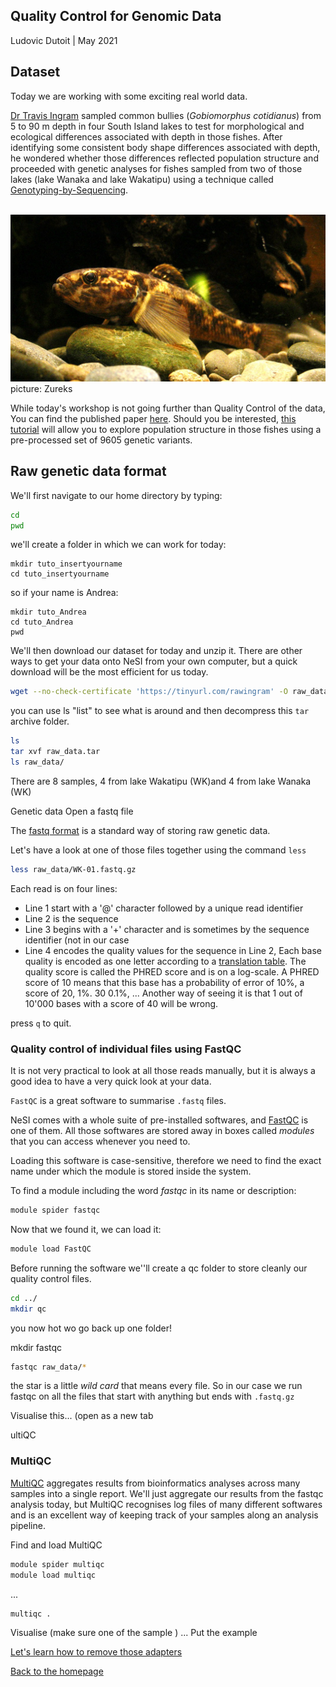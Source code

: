 ## Quality Control for Genomic Data

Ludovic Dutoit | May 2021

## Dataset

Today we are working with some exciting real world data. 

[Dr Travis Ingram](https://www.otago.ac.nz/zoology/staff/ingram.html) sampled common bullies (*Gobiomorphus cotidianus*) from 5 to 90 m depth in four South Island lakes to test for morphological and ecological differences associated with depth in those fishes. After identifying some consistent body shape differences associated with depth, he wondered whether those differences reflected population structure and proceeded with genetic analyses for fishes sampled from two of those lakes (lake Wanaka and  lake Wakatipu) using a technique called [Genotyping-by-Sequencing](https://sapac.illumina.com/techniques/sequencing/dna-sequencing/targeted-resequencing/genotyping-by-sequencing.html).

 <br><img src="img/Common_bully,_Gobiomorphus_cotidianus.png" alt="drawing" size="200"/>
picture: Zureks

While today's workshop is not going further than Quality Control of the data, You can find the published paper [here](https://cdnsciencepub.com/doi/abs/10.1139/cjfas-2020-0015). Should you be interested, [this tutorial](https://github.com/ldutoit/bully_gbs/blob/master/populationstructure_tuto/populationstructure_tuto.md) will allow you to explore population structure in those fishes using a pre-processed set of 9605 genetic variants.

## Raw genetic data format

We'll first navigate to our home directory by typing:

```bash
cd 
pwd
```

we'll create a folder in which we can work for today:

```
mkdir tuto_insertyourname
cd tuto_insertyourname
```

so if your name is Andrea:

```
mkdir tuto_Andrea
cd tuto_Andrea
pwd
```

We'll then download our dataset for today and unzip it. There are other ways to get your data onto NeSI from your own computer, but a quick download will be the most efficient for us today.

```bash
wget --no-check-certificate 'https://tinyurl.com/rawingram' -O raw_data.tar
```

you can use ls "list" to see what is around and then decompress this `tar` archive folder. 

```bash
ls
tar xvf raw_data.tar
ls raw_data/
```


There are 8 samples, 4 from lake Wakatipu (WK)and 4 from lake Wanaka (WK)

Genetic data 
Open a fastq file

The [fastq format](https://en.wikipedia.org/wiki/FASTQ_format) is a standard way of storing raw genetic data.

Let's have a look at one of those files together using the command ```less```

```bash
less raw_data/WK-01.fastq.gz
```
Each read is on four lines:

* Line 1 start with a '@' character followed by a unique read identifier
* Line 2 is the sequence
* Line 3 begins with a '+' character and is sometimes by the sequence identifier (not in our case
* Line 4 encodes the quality values for the sequence in Line 2, Each base quality is encoded as one letter according to a  [translation table](). The quality score is called the PHRED score and is on a log-scale. A PHRED score of 10 means that this base has a probability of error of 10%, a score of 20, 1%. 30 0.1%, ... Another way of seeing it is that 1 out of 10'000 bases with a score of 40 will be wrong. 

press `q` to quit. 

### Quality control of individual files using FastQC

It is not very practical to look at all those reads manually, but it is always a good idea to have a very quick look at your data.

```FastQC``` is a great software to summarise `.fastq` files.

NeSI comes with a whole suite of pre-installed softwares, and [FastQC](https://www.bioinformatics.babraham.ac.uk/projects/fastqc/) is one of them. All those softwares are stored away in boxes called *modules* that you can access whenever you need to.

Loading this software is case-sensitive, therefore we need to find the exact name under which the module is stored inside the system.

To find a module including the word *fastqc* in its name or description:

```bash
module spider fastqc
```

Now that we found it, we can load it:

```bash
module load FastQC
```
Before running the software we''ll create a qc folder to store cleanly our quality control files.

```bash
cd ../
mkdir qc
```

you now hot wo go back up one folder!

mkdir fastqc


```bash
fastqc raw_data/*
```

the star is a little *wild card* that means every file. So in our case we run fastqc on all the files that start with anything but ends with `.fastq.gz`

Visualise this... (open as a new tab

ultiQC

### MultiQC

[MultiQC](https://multiqc.info/) aggregates results from bioinformatics analyses across many samples into a single report. We'll just aggregate our results from the fastqc analysis today, but MultiQC recognises log files of many different softwares and is an excellent way of keeping track of your samples along an analysis pipeline.

Find and load MultiQC

```bash
module spider multiqc
module load multiqc
```
...

```bash
multiqc .
```

Visualise (make sure one of the sample ) ... Put the example

[Let's learn how to remove those adapters](remove_adapters.md)

[Back to the homepage](index.md)


